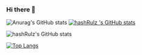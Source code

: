 ### Hi there 👋
![Anurag's GitHub stats](https://github-readme-stats.vercel.app/api?username=hashRulz&show_icons=true&theme=radical)
[![hashRulz 's GitHub stats](https://github-readme-stats.vercel.app/api?username=hashRulz )](https://github.com/hashRulz/github-readme-stats)

![hashRulz's GitHub stats](https://github-readme-stats.vercel.app/api?username=hashRulz&hide=contribs,prs)

[![Top Langs](https://github-readme-stats.vercel.app/api/top-langs/?username=hashRulz)](https://github.com/hashRulz/github-readme-stats)
<!--
**hashRulz/hashRulz** is a ✨ _special_ ✨ repository because its `README.md` (this file) appears on your GitHub profile.

Here are some ideas to get you started:

- 🔭 I’m currently working on ...
- 🌱 I’m currently learning ...
- 👯 I’m looking to collaborate on ...
- 🤔 I’m looking for help with ...
- 💬 Ask me about ...
- 📫 How to reach me: ...
- 😄 Pronouns: ...
- ⚡ Fun fact: ...
-->
